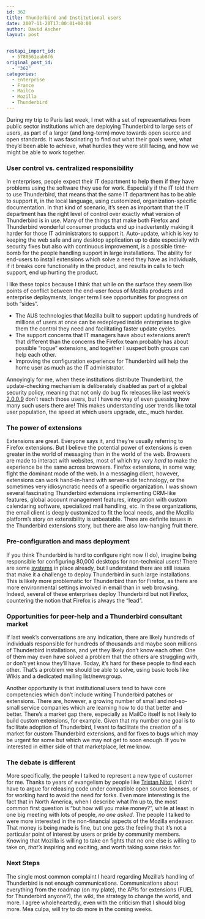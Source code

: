 ```yaml
---
id: 362
title: Thunderbird and Institutional users
date: 2007-11-20T17:00:01+00:00
author: David Ascher
layout: post


restapi_import_id:
  - 5780561eab8f6
original_post_id:
  - "362"
categories:
  - Enterprise
  - France
  - MailCo
  - Mozilla
  - Thunderbird
---
```

During my trip to Paris last week, I met with a set of representatives from public sector institutions which are deploying Thunderbird to large sets of users, as part of a larger (and long-term) move towards open source and open standards. It was fascinating to find out what their goals were, what they&#8217;d been able to achieve, what hurdles they were still facing, and how we might be able to work together.

### User control vs. centralized responsibility

In enterprises, people expect their IT department to help them if they have problems using the software they use for work. Especially if the IT told them to use Thunderbird, that means that the same IT department has to be able to support it, in the local language, using customized, organization-specific documentation. In that kind of scenario, it&#8217;s seen as important that the IT department has the right level of control over exactly what version of Thunderbird is in use. Many of the things that make both Firefox and Thunderbird wonderful consumer products end up inadvertently making it harder for those IT administrators to support it. Auto-update, which is key to keeping the web safe and any desktop application up to date especially with security fixes but also with continuous improvement, is a possible time-bomb for the people handling support in large installations. The ability for end-users to install extensions which solve a need they have as individuals, if it breaks core functionality in the product, and results in calls to tech support, end up hurting the product.

I like these topics because I think that while on the surface they seem like points of conflict between the end-user focus of Mozilla products and enterprise deployments, longer term I see opportunities for progress on both &#8220;sides&#8221;.

  * The AUS technologies that Mozilla built to support updating hundreds of millions of users at once can be redeployed inside enterprises to give them the control they need and facilitating faster update cycles. 
  * The support concerns that IT managers have about extensions aren&#8217;t that different than the concerns the Firefox team probably has about possible &#8220;rogue&#8221; extensions, and together I suspect both groups can help each other. 
  * Improving the configuration experience for Thunderbird will help the home user as much as the IT administrator. 

Annoyingly for me, when these institutions distribute Thunderbird, the update-checking mechanism is deliberately disabled as part of a global security policy, meaning that not only do bug fix releases like last week&#8217;s [2.0.0.9](http://www.mozilla.com/en-US/thunderbird/2.0.0.9/releasenotes/) don&#8217;t reach those users, but I have no way of even guessing how many such users there are! This makes understanding user trends like total user population, the speed at which users upgrade, etc., much harder.

### The power of extensions

Extensions are great. Everyone says it, and they&#8217;re usually referring to Firefox extensions. But I believe the potential power of extensions is even greater in the world of messaging than in the world of the web. Browsers are made to interact with websites, most of which try _very hard_ to make the experience be the same across browsers. Firefox extensions, in some way, fight the dominant mode of the web. In a messaging client, however, extensions can work hand-in-hand with server-side technology, or the sometimes very idiosyncratic needs of a specific organization. I was shown several fascinating Thunderbird extensions implementing CRM-like features, global account management features, integration with custom calendaring software, specialized mail handling, etc. In these organizations, the email client is deeply customized to fit the local needs, and the Mozilla platform&#8217;s story on extensibility is unbeatable. There are definite issues in the Thunderbird extensions story, but there are also low-hanging fruit there.

### Pre-configuration and mass deployment

If you think Thunderbird is hard to configure right now (I do), imagine being responsible for configuring 80,000 desktops for non-technical users! There are some [systems](http://kb.mozillazine.org/Configuration_utilities_for_administrators) in place already, but I understand there are still issues that make it a challenge to deploy Thunderbird in such large installations. This is likely more problematic for Thunderbird than for Firefox, as there are more environmental settings involved in email than in web browsing. Indeed, several of these enterprises deploy Thunderbird but not Firefox, countering the notion that Firefox is always the &#8220;lead&#8221;.

### Opportunities for peer-help and a Thunderbird consultant market

If last week&#8217;s conversations are any indication, there are likely hundreds of individuals responsible for hundreds of thousands and maybe soon millions of Thunderbird installations, and yet they likely don&#8217;t know each other. One of them may even have solved a problem that the others are struggling with, or don&#8217;t yet know they&#8217;ll have. Today, it&#8217;s hard for these people to find each other. That&#8217;s a problem we should be able to solve, using basic tools like Wikis and a dedicated mailing list/newsgroup.

Another opportunity is that institutional users tend to have core competencies which don&#8217;t include writing Thunderbird patches or extensions. There are, however, a growing number of small and not-so-small service companies which are learning how to do that better and better. There&#8217;s a market gap there, especially as MailCo itself is not likely to build custom extensions, for example. Given that my number one goal is to facilitate adoption of Thunderbird, I want to facilitate the creation of a market for custom Thunderbird extensions, and for fixes to bugs which may be urgent for some but which we may not get to soon enough. If you&#8217;re interested in either side of that marketplace, let me know.

### The debate is different

More specifically, the people I talked to represent a new type of customer for me. Thanks to years of evangelism by people like [Tristan Nitot](http://standblog.org/blog/), I didn&#8217;t have to argue for releasing code under compatible open source licenses, or for working hard to avoid the need for forks. Even more interesting is the fact that in North America, when I describe what I&#8217;m up to, the most common first question is &#8220;but how will you make money?&#8221;, while at least in one big meeting with lots of people, _no one asked_. The people I talked to were more interested in the non-financial aspects of the Mozilla endeavor. That money is being made is fine, but one gets the feeling that it&#8217;s not a particular point of interest by users or pride by community members. Knowing that Mozilla is willing to take on fights that no one else is willing to take on, _that&#8217;s_ inspiring and exciting, and worth taking some risks for.

### Next Steps

The single most common complaint I heard regarding Mozilla&#8217;s handling of Thunderbird is not enough communications. Communications about everything from the roadmap (on my plate), the APIs for extensions (FUEL for Thunderbird anyone?), the wiki, the strategy to change the world, and more. I agree wholeheartedly, even with the criticism that I should blog more. Mea culpa, will try to do more in the coming weeks.